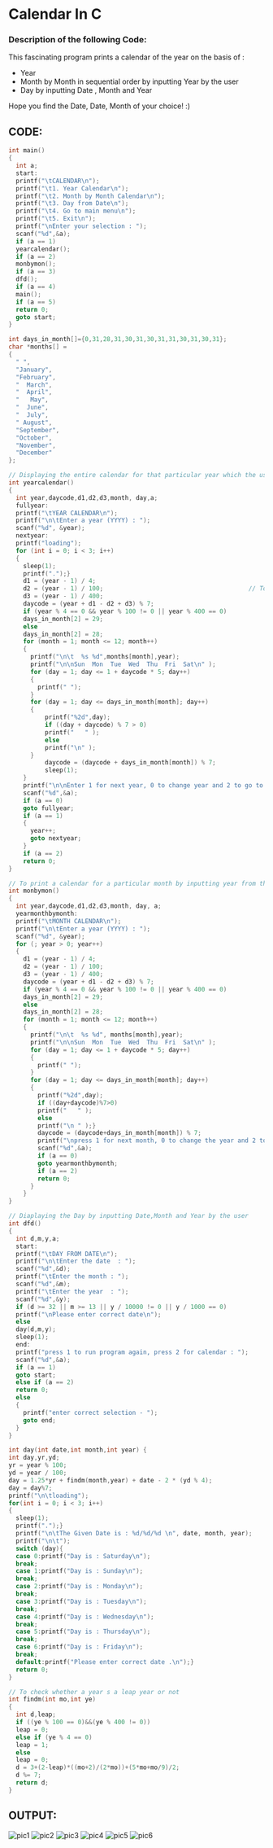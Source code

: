 # Calendar In C

### Description of the following Code:
This fascinating program prints a calendar of the year on the basis of :
- Year
- Month by Month in sequential order by inputting Year by the user
- Day by inputting Date , Month and Year

Hope you find the Date, Date, Month of your choice! :)

## CODE:

```cpp
int main()
{
  int a;
  start:
  printf("\tCALENDAR\n");
  printf("\t1. Year Calendar\n");
  printf("\t2. Month by Month Calendar\n");
  printf("\t3. Day from Date\n");
  printf("\t4. Go to main menu\n");
  printf("\t5. Exit\n");
  printf("\nEnter your selection : ");
  scanf("%d",&a);
  if (a == 1)
  yearcalendar();
  if (a == 2)
  monbymon();
  if (a == 3)
  dfd();
  if (a == 4)
  main();
  if (a == 5)
  return 0;
  goto start;
}

int days_in_month[]={0,31,28,31,30,31,30,31,31,30,31,30,31};
char *months[] =
{
  " ",
  "January",
  "February",
  "  March",
  "  April",
  "   May",
  "  June",
  "  July",
  " August",
  "September",
  "October",
  "November",
  "December"
};

// Displaying the entire calendar for that particular year which the user wants
int yearcalendar()
{
  int year,daycode,d1,d2,d3,month, day,a;
  fullyear:
  printf("\tYEAR CALENDAR\n");
  printf("\n\tEnter a year (YYYY) : ");
  scanf("%d", &year);
  nextyear:
  printf("loading");
  for (int i = 0; i < 3; i++)
  {
    sleep(1);
    printf(".");}
    d1 = (year - 1) / 4;                             
    d2 = (year - 1) / 100;                                        // To check whether year is a leap year or not
    d3 = (year - 1) / 400;
    daycode = (year + d1 - d2 + d3) % 7;
    if (year % 4 == 0 && year % 100 != 0 || year % 400 == 0)
    days_in_month[2] = 29;
    else
    days_in_month[2] = 28;
    for (month = 1; month <= 12; month++)
    { 
      printf("\n\t  %s %d",months[month],year);
      printf("\n\nSun  Mon  Tue  Wed  Thu  Fri  Sat\n" );
      for (day = 1; day <= 1 + daycode * 5; day++)
      {
        printf(" ");
      }
      for (day = 1; day <= days_in_month[month]; day++)
      {
          printf("%2d",day);
          if ((day + daycode) % 7 > 0)
          printf("   " );
          else
          printf("\n" );
      }
          daycode = (daycode + days_in_month[month]) % 7;
          sleep(1);
    } 
    printf("\n\nEnter 1 for next year, 0 to change year and 2 to go to calendar :");
    scanf("%d",&a);
    if (a == 0)
    goto fullyear;
    if (a == 1)
    {
      year++;
      goto nextyear;
    }
    if (a == 2)
    return 0;
}

// To print a calendar for a particular month by inputting year from the user
int monbymon()
{
  int year,daycode,d1,d2,d3,month, day, a;
  yearmonthbymonth:
  printf("\tMONTH CALENDAR\n");
  printf("\n\tEnter a year (YYYY) : ");
  scanf("%d", &year);
  for (; year > 0; year++)
  {
    d1 = (year - 1) / 4;
    d2 = (year - 1) / 100;
    d3 = (year - 1) / 400;
    daycode = (year + d1 - d2 + d3) % 7;
    if (year % 4 == 0 && year % 100 != 0 || year % 400 == 0)
    days_in_month[2] = 29;
    else
    days_in_month[2] = 28;
    for (month = 1; month <= 12; month++)
    {
      printf("\n\t  %s %d", months[month],year);
      printf("\n\nSun  Mon  Tue  Wed  Thu  Fri  Sat\n" );
      for (day = 1; day <= 1 + daycode * 5; day++)
      {
        printf(" ");
      }
      for (day = 1; day <= days_in_month[month]; day++)
      {
        printf("%2d",day);
        if ((day+daycode)%7>0)
        printf("   " );
        else
        printf("\n " );}
        daycode = (daycode+days_in_month[month]) % 7;
        printf("\npress 1 for next month, 0 to change the year and 2 to go to calendar : ");
        scanf("%d",&a);
        if (a == 0)
        goto yearmonthbymonth;
        if (a == 2)
        return 0;
      }
    }
}

// Diaplaying the Day by inputting Date,Month and Year by the user
int dfd()
{
  int d,m,y,a;
  start:
  printf("\tDAY FROM DATE\n");
  printf("\n\tEnter the date  : ");
  scanf("%d",&d);
  printf("\tEnter the month : ");
  scanf("%d",&m);
  printf("\tEnter the year  : ");
  scanf("%d",&y);
  if (d >= 32 || m >= 13 || y / 10000 != 0 || y / 1000 == 0)
  printf("\nPlease enter correct date\n");
  else
  day(d,m,y);
  sleep(1);
  end:
  printf("press 1 to run program again, press 2 for calendar : ");
  scanf("%d",&a);
  if (a == 1)
  goto start;
  else if (a == 2)
  return 0;
  else
  {
    printf("enter correct selection - ");
    goto end;
  }
}

int day(int date,int month,int year) {
int day,yr,yd;
yr = year % 100;
yd = year / 100;
day = 1.25*yr + findm(month,year) + date - 2 * (yd % 4);
day = day%7;
printf("\n\tloading");
for(int i = 0; i < 3; i++)
{
  sleep(1);
  printf(".");}
  printf("\n\tThe Given Date is : %d/%d/%d \n", date, month, year);
  printf("\n\t");
  switch (day){
  case 0:printf("Day is : Saturday\n");
  break;
  case 1:printf("Day is : Sunday\n");
  break;
  case 2:printf("Day is : Monday\n");
  break;
  case 3:printf("Day is : Tuesday\n");
  break;
  case 4:printf("Day is : Wednesday\n");
  break;
  case 5:printf("Day is : Thursday\n");
  break;
  case 6:printf("Day is : Friday\n");
  break;
  default:printf("Please enter correct date .\n");}
  return 0;
}

// To check whether a year s a leap year or not
int findm(int mo,int ye)
{
  int d,leap;
  if ((ye % 100 == 0)&&(ye % 400 != 0))
  leap = 0;
  else if (ye % 4 == 0)
  leap = 1;
  else
  leap = 0;
  d = 3+(2-leap)*((mo+2)/(2*mo))+(5*mo+mo/9)/2;
  d %= 7;
  return d;
}
```

## OUTPUT:
![pic1](https://user-images.githubusercontent.com/89743157/140609345-bcc5beb3-1d13-4979-bf05-63a12878864b.jpeg)
![pic2](https://user-images.githubusercontent.com/89743157/140609352-a2bf920a-dbeb-4b1d-aac3-ea378b03cbd4.jpeg)
![pic3](https://user-images.githubusercontent.com/89743157/140609356-047613bb-a6a3-40d8-b08d-9b6ec78cdba7.jpeg)
![pic4](https://user-images.githubusercontent.com/89743157/140609362-cf5f4aa1-e883-4222-ba9d-a602eee3dcf8.jpeg)
![pic5](https://user-images.githubusercontent.com/89743157/140609372-55a08f35-7c1e-4801-a3c9-e71ff8122b63.jpeg)
![pic6](https://user-images.githubusercontent.com/89743157/140609376-4071598a-f8d1-4cd3-8f12-817e5ccd334f.jpeg)
